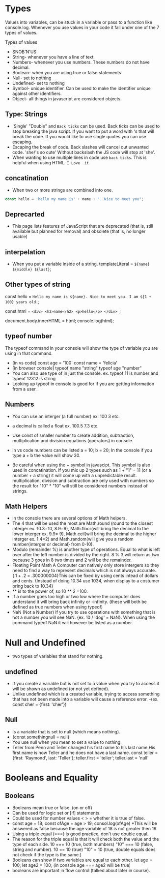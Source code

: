 # Types
Values into variables, can be stuck in a variable or pass to a function like console.log. Whenever you use values in your code it fall under one of the 7 types of values.

Types of values
- SNOB'N'US
- String- whenever you have a line of text. 
- Numbers- whenever you use numbers. These numbers do not have decimal.
- Boolean- when you are using true or false statements
- Null- set to nothing
- Undefined- set to nothing
- Symbol- unique identifier. Can be used to make the identifier unique against other identifiers.
- Object- all things in javascript are considered objects.

## Type: Strings
- 'Single' "Double" and `Back ticks` can be used. Back ticks can be used to stop breaking the java script. If you want to put a word with 's that will break the code. If you would like to use single quotes you can use escaping. 
- Escaping the break of code. Back slashes will cancel out unwanted code. 'she/'s so cute' Without backslash the JS code will stop at 'she'.
- When wanting to use multiple lines in code use `back ticks`. This is helpful when using HTML.
`I
Love 
it`
## concatination
- When two or more strings are combined into one. 
```js
const hello = 'hello my name is' + name + ". Nice to meet you";
```
## Deprecarted
- This page lists features of JavaScript that are deprecated (that is, still available but planned for removal) and obsolete (that is, no longer usable)
## interpelation
- When you put a variable inside of a string. 
 templateLiteral = `${name} ${middle} ${last}`;

 ## Other types of string
 
 const hello = `Hello my name is ${name}. Nice to meet you. I am ${1 + 100} years old.`;

const html = `
    <div>
        <h2>name</h2>
        <p>hello</p>
    </div> 
   `;

document.body.innerHTML = html;
console.log(html);


## typeof number
The typeof command in your console will show the type of variable you are using in that command.
- [in vs code] const age = '100' const name = 'felicia'
- [in browser console] typeof name "string" typeof age "number"
- You can also use type of in just the console. ex. typeof 11 is number and typeof 12312 is string
- Looking up typeof in console is good for if you are getting information from a user. 
## Numbers
- You can use an interger (a full number) ex. 100 3 etc.
- a decimal is called a float ex. 100.5 7.3 etc.
- Use const of smaller number to create addition, subtraction, multiplication and division equations (operators) in console.

- in vs code numbers can be listed a = 10; b = 20; In the console if you type a + b the value will show 30. 

- Be careful when using the + symbol in javascipt. This symbol is also used in concatination. If you mix up 2 types such as 1 + "1" = 11 (or a number + a string) it will come up with a unpredictable result. multiplication, division and subtraction are only used with numbers so the result for "10" * "10" will still be considered numbers instead of strings. 
## Math Helpers
- in the console there are several options of Math helpers. 
- The 4 that will be used the most are Math.round (round to the closest interger ex. 10.3=10, 8.9=9), Math.floor(will bring the decimal to the lower interger ex. 9.9= 9), Math.ceil(will bring the decimal to the higher interger ex. 1.4=2) and Math.random(will give you a random number{interger or decimal} from 0-10).
- Modulo (remainder %) is another type of operations. Equal to what is left over after the left number is divided by the right. 8 % 3 will return as two because 3 goes in 8 two times and 2 will be the remainder. 
- Floating Point Math A Computer can natively only store intergers so they need to find a way to represent decimals which is not always accurate.{.1 + .2 = .300000004}This can be fixed by using cents intead of dollars and cents. {Instead of doing 10.34 use 1034, when display to a costumer bring back to 10.34}
- ** is to the power of, so 10 ** 2 =100. 
- If a number goes too high or two low where the computer does understand it will bring back infinity or -infinity. (these will both be defined as true numbers when using typeof)
- NaN (Not a Number) If you try to use operations with something that is not a number you will see NaN. {ex. 10 / 'dog' = NaN}. When using the command typeof NaN it will however be listed as a number. 
# Null and Undefined 
- two types of variables that stand for nothing. 
## undefined
- If you create a variable but is not set to a value when you try to access it will be shown as undefined (or not yet defined). 
- Unlike undefined which is a created variable, trying to access something that has not been made into a variable will cause a reference error. 
-(ex. const cher = {first: 'cher'})
## Null
- Is a variable that is set to null (which means nothing). 
- {const somethingnull = null}
- You use null when you mean to set a value to nothing. 
- Teller from Penn and Teller changed his first name to his last name.His first name is now Teller and he does not have a last name. 
const teller = {first: 'Raymond', last: 'Teller'}; teller.first = 'teller'; teller.last = 'null'
# Booleans and Equality
## Booleans
- Booleans mean true or false. (on or off)
- Can be used for logic set or [if] statements.
- Could be used for number values < > = whether it is true of false.
- const age = 18; const ofAge = age > 19; consol.log(ofAge) *This will be answered as false because the age variable of 18 is not greater then 19. 
- Using a triple equal (===) is good practice, don't use double equal.
- The reason for the triple equal is that it will check both the value and the type of each side. 10 === 10 (true, both mumbers) "10" === 10 (false, string and number). 10 == 10 (true) "10" = 10 (true, double equals does not check if the type is the same.)
- Booleans can show if two variables are equal to each other. let age = 100; let age2 = 100; (in console age === age2 will be true)
- booleans are important in flow control (talked about later in course).

